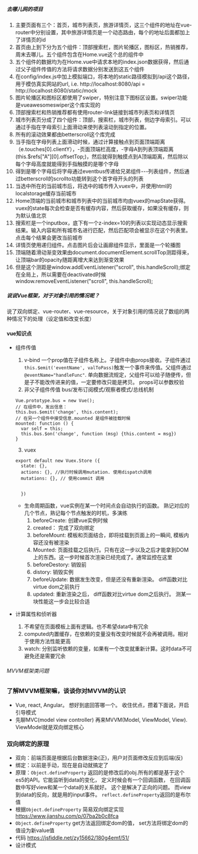 ##### 去哪儿网的项目
1. 主要页面有三个：首页，城市列表页，旅游详情页，这三个组件的地址在vue-router中分别设置，其中旅游详情页是一个动态路由，每个的地址后面都加上了详情页的id
2. 首页由上到下分为五个组件：顶部搜索栏，图片轮播区，图标区，热销推荐，周末去哪儿。五个组件包含在Home.vue这个总的组件中
3. 五个组件的数据均为在Home.vue中请求本地的index.json数据获得，然后通过父子组件传值的方法将请求数据分别发送到这五个组件
4. 在config/index.js中加上模拟端口，将本地的static路径模拟到/api这个路径，用于模仿真实网站的url, i.e. http://localhost:8080/api = http://localhost:8080/static/mock
5. 图片轮播区和图标区都使用了swiper，特别注意下图标区设置。swiper功能是vueawesomeswiper这个库实现的
6. 顶部搜索栏和热销推荐都有使用router-link链接到城市列表页和详情页
7. 城市列表页分成了四个组件：顶部，搜索栏，城市列表，侧边字母索引。可以通过手指在字母索引上面滑动来使列表滚动到指定的位置。
8. 所有的滚动效果都由betterscroll这个库完成
9. 当手指在字母列表上面滑动时候，通过计算接触点到页面顶端距离（e.touches[0].clientY），-页面顶端栏高度，-字母A到列表顶端距离(this.$refs["A"][0].offsetTop;)，然后就得到触摸点到A顶端距离，然后除以每个字母高度就能得到手指触摸的是哪个字母
10. 得到是哪个字母后将字母通过eventbus传递给兄弟组件---列表组件，然后通过betterscroll的scrollto功能转到这个首字母开头的列表
11. 当选中所在的当前城市后，将选中的城市传入vuex中，并使用html的localstorage缓存当前城市
12. Home顶端的当前城市和城市列表中的当前城市均由vuex的mapState获得。vuex的state每次会检查是否有缓存内容，然后获取缓存，如果没有缓存，则为默认值北京
13. 搜索栏是一个inputbox，底下有一个z-index=10的列表以实现动态显示搜索结果。输入内容和所有城市名进行匹配，然后匹配项会被显示在这个列表里。点击每个结果会更改当前城市
14. 详情页使用递归组件。点击图片后会让画廊组件显示，里面是一个轮播图
15. 顶端随着滑动渐变效果由document.documentElement.scrollTop测距得来，让顶端bar的opacity随距离增大来达到渐变效果
16. 但是这个测距是window.addEventListener("scroll", this.handleScroll);绑定在全局上，所以需要在deactivated时候window.removeEventListener("scroll", this.handleScroll);
##### 说说Vue框架，对于对象引用的情况呢？
说了双向绑定、vue-router、vue-resource，关于对象引用的情况说了数组的两种情况下的处理（设定值和改变长度）

#### vue知识点
- 组件传值
  1. v-bind 一个prop值在子组件名称上。子组件中由props接收。子组件通过`this.$emit('eventName', valToPass)`触发一个事件来传值。父组件通过`@eventName="handleFunc"`. 单向数据流规定，父组件可以给子随便传，但是子不能改传进来的值，一定要修改只能是拷贝。 props可以参数校验
  2. 非父子组件传值 bus/发布订阅模式/观察者模式/总线机制

  ```
  Vue.prototype.bus = new Vue();
  // 在组件中，发出信息：
  this.bus.$emit('change', this.content);
  // 在另一个组件中接受信息.mounted 是组件被挂载时候
  mounted: function () {
    var self = this;
    this.bus.$on('change', function (msg) {this.content = msg})
  }
  ```
  3. vuex

  ```
  export default new Vuex.Store ({
    state: {},
    actions: {}, //执行时候调用mutation. 使用dispatch调用
    mutations: {}, // 使用commit 调用


    })
  ```
  - 生命周期函数，vue实例在某一个时间点会自动执行的函数。 熟记对应的几个节点，熟记每个节点触发的时机，多演练
    1. beforeCreate: 创建vue实例时候
    2. created： 完成了双向绑定
    3. beforeMount: 模板和页面结合，即将挂载到页面上的一瞬间, 模板内容还没有被渲染
    4. Mounted: 页面挂载之后执行。只有在这一步以及之后才能拿到DOM上的东西。这一步时候首次渲染已经完成了。通常监控在这里
    5. beforeDestory: 销毁前
    6. distory: 销毁实例
    7. beforeUpdate: 数据发生改变，但是还没有重新渲染。 diff函数对比virtue dom之前执行
    8. updated: 重新渲染之后， diff函数对比virtue dom之后执行。 测某一块性能这一步会比较合适

- 计算属性和侦听器
  1. 不希望在页面模板上面有逻辑。也不希望data中有冗余
  2. computed内置缓存，在依赖的变量没有改变时候就不会再被调用。相对于使用方法性能更高
  3. watch: 分别监听依赖的变量，如果有一个改变就重新计算。这时data不可避免还是需要冗余

###### MVVM框架类问题

### 了解MVVM框架嘛，谈谈你对MVVM的认识
- Vue, react, Angular。 想好到底回答哪一个。 收住优点，攒着下面说，开启引导模式
- 先聊MVC(model view controller) 再来MVVM(Model, ViewModel, View). ViewModel就是双向绑定核心
### 双向绑定的原理
- 双向：前端页面是根据后台数据渲染(正)，用户对页面修改反应到后端(反)
- 绑定：以前是手动，现在是自动就搞定了
- 原理：`Object.defineProperty` 返回的是修改后的obj.所有的都是基于这个es5的API。它能监听到data的变化， 定义时候会有一个回调函数， 在回调函数中写好view和某一个data的关系就好。 这个是解决了正向的问题。 而view 到data的反向，就是用的input事件。 `reflect.defineProperty`返回的是布尔值
- 根据`Object.defineProperty` 简易双向绑定实现 https://www.jianshu.com/p/07ba2b0c8fca
- `Object.defineProperty` get方法返回绑定dom的值， set方法将绑定dom的值设为新value值
- 代码 https://jsfiddle.net/zy15662/180g4emf/51/
- 设计模式
